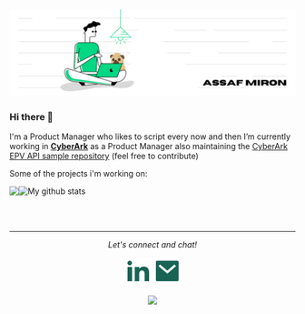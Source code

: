 <img src="https://raw.githubusercontent.com/AssafMiron/AssafMiron/master/images/topbanner.png" alt="Assaf Miron">

### Hi there 👋

I'm a Product Manager who likes to script every now and then
I’m currently working in **[CyberArk](https://CyberArk.com)** as a Product Manager also maintaining the [CyberArk EPV API sample repository](https://github.com/cyberark/epv-api-scripts) (feel free to contribute)

Some of the projects i'm working on:

<a href="https://github.com/cyberark/epv-api-scripts">
  <img align="left" src="https://github-readme-stats.vercel.app/api/pin/?username=cyberark&repo=epv-api-scripts" />
</a>


![My github stats](https://github-readme-stats.vercel.app/api?username=AssafMiron&show_icons=true)

<br><br>

<hr>
<p align="center">
  <i>Let's connect and chat!</i>

  <p align="center">
    <a href="https://www.linkedin.com/in/assaf-miron/" alt="Linkedin"><img src="https://raw.githubusercontent.com/AssafMiron/AssafMiron/master/images/linkedin-fill.svg"></a>
    <a href="mailto:assaf.miron@gmail.com" alt="Contact me"><img src="https://raw.githubusercontent.com/AssafMiron/AssafMiron/master/images/mail-fill.svg"></a>
  </p>

  <p align="center">
    <img align="center" src="https://visitor-badge.glitch.me/badge?page_id=AssafMiron.visitor-badge">
  </p>
</p>

<!--
**AssafMiron/AssafMiron** is a ✨ _special_ ✨ repository because its `README.md` (this file) appears on your GitHub profile.

Here are some ideas to get you started:

- 🔭 I’m currently working on ...
- 🌱 I’m currently learning ...
- 👯 I’m looking to collaborate on ...
- 🤔 I’m looking for help with ...
- 💬 Ask me about ...
- 📫 How to reach me: ...
- 😄 Pronouns: ...
- ⚡ Fun fact: ...
-->

